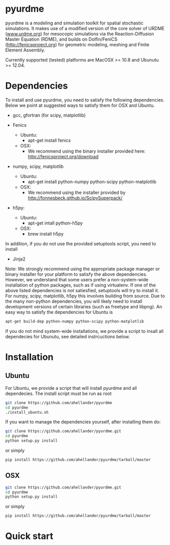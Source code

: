 pyurdme
=======

pyurdme is a modeling and simulation toolkit for spatial stochastic simulations. It makes use of a modified version of the core solver of URDME (www.urdme.org) for mesocopic simulations via the Reaction-Diffusion Master Equation (RDME), and builds on Dolfin/FeniCS (http://fenicsproject.org) for geometric modeling, meshing and Finite Element Assembly.   

Currently supported (tested) platforms are MacOSX >= 10.8 and Ubunutu >= 12.04.   

# Dependencies

To install and use pyurdme, you need to satisfy the following dependencies. Below we point at suggested ways to satisfy them for OSX and Ubuntu. 

- gcc, gfortran (for scipy, matplotlib)

- Fenics
    * Ubuntu:
        + apt-get install fenics
    * OSX: 
        + We recommend using the binary installer provided here: http://fenicsproject.org/download
- numpy, scipy, matplotlib
   * Ubuntu: 
      + apt-get install python-numpy python-scipy python-matplotlib
   * OSX: 
      + We recommend using the installer provided by http://fonnesbeck.github.io/ScipySuperpack/

- h5py:
   * Ubuntu:
     + apt-get intall python-h5py
   * OSX:
      + brew install h5py

In addition, if you do not use the provided setuptools script, you need to install

- Jinja2 

Note: We strongly recommend using the appropriate package manager or binary installer for your platform to satisfy the above dependencies. However, we understand that some users prefer a non-system-wide installation of python packages, such as if using virtualenv. If one of the above listed dependencies is not satiesfied, setuptools will try to install it. For numpy, scipy, matplotlib, h5py this involves building from source. Due to the many non-python dependencies, you will likely need to install development versions of certain libraries (such as freetype and libpng). An easy way to satisfy the dependencies for Ubuntu is

```bash
apt-get build-dep python-numpy python-scipy python-matplotlib
```

If you do not mind system-wide installations, we provide a script to insall all dependecies for Ubunutu, see detailed instrcuctions below. 

# Installation

## Ubuntu
For Ubuntu, we provide a script that will install pyurdme and all dependecies. The install script must be run as root
```bash
git clone https://github.com/ahellander/pyurdme
cd pyurdme
./install_ubuntu.sh
```

If you want to manage the dependencies yourself, after installing them do:

```bash
git clone https://github.com/ahellander/pyurdme.git
cd pyurdme
python setup.py install 

```
or simply 

```bash
pip install https://github.com/ahellander/pyurdme/tarball/master
```

## OSX

```bash 
git clone https://github.com/ahellander/pyurdme.git
cd pyurdme
python setup.py install 
```

or simply 
```bash
pip install https://github.com/ahellander/pyurdme/tarball/master
```

Quick start
==============

